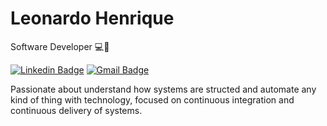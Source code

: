 
# Leonardo Henrique 
Software Developer :computer::beer:

[![Linkedin Badge](https://img.shields.io/badge/-Leonardo%20Henrique-9a32ac?style=flat-square&logo=Linkedin&logoColor=white&link=https://www.linkedin.com/in/leonardo-henrique-445525170/)](https://www.linkedin.com/in/leonardo-henrique-445525170/)
[![Gmail Badge](https://img.shields.io/badge/-heenriqueleo@gmail.com-9a32ac?style=flat-square&logo=Gmail&logoColor=white&link=mailto:heenriqueleo@gmail.com)](mailto:heenriqueleo@gmail.com)

Passionate about understand how systems are structed and automate any kind of thing with technology, focused on continuous integration and continuous delivery of systems.
